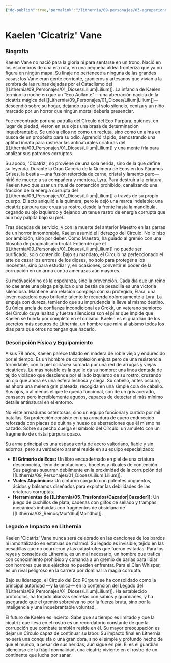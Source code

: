 ```yaml
---
{"dg-publish":true,"permalink":"/lithernia/09-personajes/03-agrupaciones/el-circulo-del-eco-purpura/kaelen-cicatriz-vane/","tags":["lithernia","personajes","Gremio","Cazador de Monstruos"]}
---
```


# Kaelen 'Cicatriz' Vane

### Biografía

Kaelen Vane no nació para la gloria ni para sentarse en un trono. Nació en los escombros de una era rota, en una pequeña aldea fronteriza que ya no figura en ningún mapa. Su linaje no pertenece a ninguna de las grandes casas; los Vane eran gente corriente, granjeros y artesanos que vivían a la sombra de las ruinas dejadas por el Cataclismo del [[Lithernia/09_Personajes/01_Dioses/Lilium\|Lilium]]. La infancia de Kaelen terminó la noche en que un "Eco Aullante" —una aberración nacida de la cicatriz mágica del [[Lithernia/09_Personajes/01_Dioses/Lilium\|Lilium]]— descendió sobre su hogar, dejando tras de sí solo silencio, ceniza y un niño marcado por un horror que ningún mortal debería presenciar.

Fue encontrado por una patrulla del Círculo del Eco Púrpura, quienes, en lugar de piedad, vieron en sus ojos una brasa de determinación inquebrantable. Se unió a ellos no como un recluta, sino como un alma en busca de un propósito para su odio. Aprendió rápido, demostrando una aptitud innata para rastrear las antinaturales criaturas del [[Lithernia/09_Personajes/01_Dioses/Lilium\|Lilium]] y una mente fría para analizar sus patrones corruptos.

Su apodo, 'Cicatriz', no proviene de una sola herida, sino de la que define su leyenda. Durante la Gran Cacería de la Quimera de Ecos en los Páramos Grises, la bestia —una fusión retorcida de carne, cristal y lamento puro— hirió de muerte a su compañera y mentora, Lyra. Para destruir a la criatura, Kaelen tuvo que usar un ritual de contención prohibido, canalizando una fracción de la energía corrupta del [[Lithernia/09_Personajes/01_Dioses/Lilium\|Lilium]] a través de su propio cuerpo. El acto aniquiló a la quimera, pero le dejó una marca indeleble: una cicatriz púrpura que cruza su rostro, desde la frente hasta la mandíbula, cegando su ojo izquierdo y dejando un tenue rastro de energía corrupta que aún hoy palpita bajo su piel.

Tras décadas de servicio, y con la muerte del anterior Maestro en las garras de un horror innombrable, Kaelen asumió el liderazgo del Círculo. No lo hizo por ambición, sino por deber. Como Maestro, ha guiado al gremio con una filosofía de pragmatismo brutal. Entiende que el [[Lithernia/09_Personajes/01_Dioses/Lilium\|Lilium]] no puede ser purificado, solo contenido. Bajo su mandato, el Círculo ha perfeccionado el arte de cazar los errores de los dioses, no solo para proteger a los inocentes, sino para estudiar y, en ocasiones, convertir el poder de la corrupción en un arma contra amenazas aún mayores.

Su motivación no es la esperanza, sino la prevención. Cada día que un reino no cae ante una plaga psíquica o una bestia de pesadilla es una victoria silenciosa. Mantiene una relación compleja con su protegida, Elara, una joven cazadora cuyo brillante talento le recuerda dolorosamente a Lyra. La empuja con dureza, temiendo que su imprudencia la lleve al mismo destino. Su única ancla de confianza incondicional es Grokk, un veterano semiorco del Círculo cuya lealtad y fuerza silenciosa son el pilar que impide que Kaelen se hunda por completo en el cinismo. Kaelen es el guardián de los secretos más oscuros de Lithernia, un hombre que mira al abismo todos los días para que otros no tengan que hacerlo.

### Descripción Física y Equipamiento

A sus 78 años, Kaelen parece tallado en madera de roble viejo y endurecido por el tiempo. Es un hombre de complexión enjuta pero de una resistencia formidable, con la piel coriácea surcada por una red de arrugas y viejas cicatrices. La más notable es la que le da su nombre: una línea dentada de tejido violáceo que desciende por el lado izquierdo de su rostro, cruzando un ojo que ahora es una esfera lechosa y ciega. Su cabello, antes oscuro, es ahora una melena gris plateada, recogida en una simple cola de caballo. Sus ojos, o al menos el que le queda funcional, son de un gris acerado, cansados pero increíblemente agudos, capaces de detectar el más mínimo detalle antinatural en el entorno.

No viste armaduras ostentosas, sino un equipo funcional y curtido por mil batallas. Su protección consiste en una armadura de cuero endurecido reforzada con placas de quitina y hueso de aberraciones que él mismo ha cazado. Sobre su pecho cuelga el símbolo del Círculo: un amuleto con un fragmento de cristal púrpura opaco.

Su arma principal es una espada corta de acero valtoriano, fiable y sin adornos, pero su verdadero arsenal reside en su equipo especializado:
*   **El Grimorio de Ecos:** Un libro encuadernado en piel de una criatura desconocida, lleno de anotaciones, bocetos y rituales de contención. Sus páginas susurran débilmente en la proximidad de la corrupción del [[Lithernia/09_Personajes/01_Dioses/Lilium\|Lilium]].
*   **Viales Alquímicos:** Un cinturón cargado con potentes ungüentos, ácidos y bálsamos diseñados para explotar las debilidades de las criaturas corruptas.
*   **Herramientas de [[Lithernia/05_Trasfondos/Cazador\|Cazador]]:** Un juego de cuchillos de plata, cadenas con glifos de sellado y trampas mecánicas imbuidas con fragmentos de obsidiana de [[Lithernia/02_Reinos/Mor'dhul\|Mor'dhul]].

### Legado e Impacto en Lithernia

Kaelen 'Cicatriz' Vane nunca será celebrado en las canciones de los bardos ni inmortalizado en estatuas de mármol. Su legado es invisible, tejido en las pesadillas que no ocurrieron y las catástrofes que fueron evitadas. Para los reyes y consejos de Lithernia, es un mal necesario, un hombre que trafica con conocimiento prohibido y comanda a un gremio de parias para lidiar con horrores que sus ejércitos no pueden enfrentar. Para el Clan Whisper, es un rival peligroso en la carrera por dominar la magia corrupta.

Bajo su liderazgo, el Círculo del Eco Púrpura se ha consolidado como la principal autoridad —y la única— en la contención del Legado del [[Lithernia/09_Personajes/01_Dioses/Lilium\|Lilium]]. Ha establecido protocolos, ha forjado alianzas secretas con sabios y guardianes, y ha asegurado que el gremio sobreviva no por la fuerza bruta, sino por la inteligencia y una inquebrantable voluntad.

El futuro de Kaelen es incierto. Sabe que su tiempo es limitado y que la cicatriz que lleva en el rostro es un recordatorio constante de que la corrupción que combate también reside en él. Su mayor preocupación es dejar un Círculo capaz de continuar su labor. Su impacto final en Lithernia no será una conquista o una gran obra, sino el simple y profundo hecho de que el mundo, a pesar de sus heridas, aún sigue en pie. Él es el guardián silencioso de la frágil normalidad, una cicatriz viviente en el rostro de un continente que lucha por sanar.
